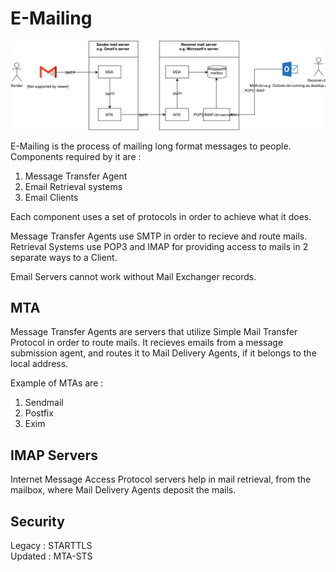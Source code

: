# E-Mailing

![How Email Works](how-does-email-work.svg)


E-Mailing is the process of mailing long format messages to people.
Components required by it are :

1. Message Transfer Agent
2. Email Retrieval systems
3. Email Clients

Each component uses a set of protocols in order to achieve what it does.

Message Transfer Agents use SMTP in order to recieve and route mails. Retrieval Systems use POP3 and IMAP for providing access to mails in 2 separate ways to a Client.

Email Servers cannot work without Mail Exchanger records.

## MTA

Message Transfer Agents are servers that utilize  Simple Mail Transfer Protocol in order to route mails. It recieves emails from a message submission agent, and routes it to Mail Delivery Agents, if it belongs to the local address.

Example of MTAs are : 

1. Sendmail
2. Postfix
3. Exim

## IMAP Servers

Internet Message Access Protocol servers help in mail retrieval, from the mailbox, where Mail Delivery Agents deposit the mails.

## Security

Legacy : STARTTLS  
Updated : MTA-STS
